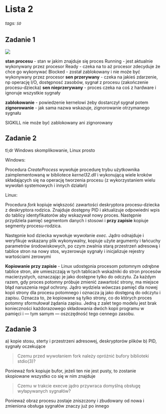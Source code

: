 # Lista 2

###### tags: `SO`

## Zadanie 1

![](https://i.imgur.com/IFA9Hu8.png)

**stan procesu** - stan w jakim znajduje się proces
Running - jest aktualnie wykonywany przez procesor
Ready - czeka na to aż procesor zdecyduje że chce go wykonywać
Blocked - został zablokowany i nie może być wykonywany przez procesor
**sen przerywany** - czeka na jakieś zdarzenie, np operację I/O, dostępnosć zasobów, sygnał z procesu (zakończenie procesu-dziecka)
**sen nieprzerywany** - proces czeka na coś z hardware i ignoruje wszystkie sygnały

**zablokowanie** - powiedzenie kernelowi żeby dostarczył sygnał potem
**zignorowanie** - jak sama nazwa wskazuje, zignorowanie otrzymanego sygnału

SIGKILL nie może być zablokowany ani zignorowany

## Zadanie 2

tl;dr Windows skomplikowanie, Linux prosto

Windows:

Procedura *CreateProcess* wywołuje procedurę trybu użytkownika zaimplementowaną w bibliotece *kernel32.dll* i wykonującą wiele kroków składających się na operację tworzenia procesu (z wykorzystaniem wielu wywołań systemowych i innych działań)

Linux:

Procedura *fork* kopiuje większość zawartości deskryptora procesu-dziecka z deskryptora rodzica. Znajduje dostępny PID i aktualizuje odpowiedni wpis do tablicy identyfikatorów aby wskazywał nowy proces. Następnie przydziela pamięć segmentom danych i stosowi i **przy zapisie** kopiuje segmenty procesu-rodzica.

Następnie kod dziecka wywołuje wywołanie *exec*. Jądro odnajduje i weryfikuje wskazany plik wykonywalny, kopiuje użyte argumenty i łańcuchy parametrów środowiskowych, po czym zwalnia starą przestrzeń adresową i tablice stron na nowy stos,
wyzerowuje sygnały i inicjalizuje rejestry wartościami zerowymi

**Kopiowanie przy zapisie** - Linux udostępnia procesom potomnym odrębne tablice stron, ale umieszczają w tych tablicach wskaźniki do stron procesów macierzystych, oznaczając je jako dostępne tylko do odczytu. Za każdym razem, gdy proces potomny próbuje zmienić zawartość strony, ma miejsce błąd naruszenia reguł ochrony. Jądro wydziela wówczas pamięć dla nowej kopii strony dla procesu potomnego i oznacza ją jako dostępną do odczytu i zapisu. Oznacza to, że kopiowane są tylko strony, co do których proces potomny sformułował żądania zapisu. Jedną z zalet tego modelu jest brak konieczności każdorazowego składowania dwóch kopii programu w pamięci i — tym samym — oszczędność tego cennego zasobu.

## Zadanie 3

a) kopie stosu, sterty i przestrzeni adresowej, deskryptorów plików
b) PID, sygnały oczekujące

> Czemu przed wywołaniem fork należy opróżnić bufory biblioteki stdio(3)?

Ponieważ fork kopiuje bufor, jeżeli ten nie jest pusty, to zostanie skopiowane wszystko co się w nim znajduje

> Czemu w trakcie execve jądro przywraca domyślną obsługę wyłapywanych sygnałów?

Ponieważ obraz procesu zostaje zniszczony i zbudowany od nowa i zmieniona obsługa sygnałów znaczy już po innego
